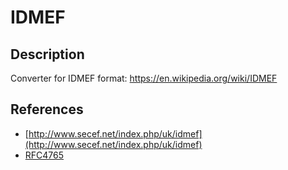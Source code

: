 # IDMEF


## Description
Converter for IDMEF format: https://en.wikipedia.org/wiki/IDMEF


## References

* [http://www.secef.net/index.php/uk/idmef](http://www.secef.net/index.php/uk/idmef)
* [RFC4765](http://tools.ietf.org/html/rfc4765)
